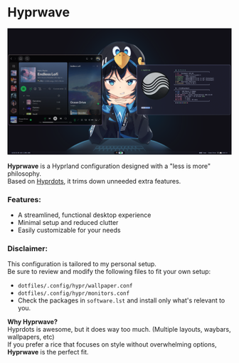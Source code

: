 # Hyprwave

<img src="https://raw.githubusercontent.com/ElryGH/hyprwave/refs/heads/main/Screenshot.png" alt="Hyprwave Screenshot" width="720" />

**Hyprwave** is a Hyprland configuration designed with a "less is more" philosophy. </br>
Based on [Hyprdots](https://github.com/prasanthrangan/hyprdots), it trims down unneeded extra features.

### Features:
- A streamlined, functional desktop experience
- Minimal setup and reduced clutter
- Easily customizable for your needs

### Disclaimer:
This configuration is tailored to my personal setup. </br>
Be sure to review and modify the following files to fit your own setup:
- `dotfiles/.config/hypr/wallpaper.conf`
- `dotfiles/.config/hypr/monitors.conf`
- Check the packages in `software.lst` and install only what's relevant to you.

**Why Hyprwave?** </br>
Hyprdots is awesome, but it does way too much. (Multiple layouts, waybars, wallpapers, etc) </br>
If you prefer a rice that focuses on style without overwhelming options, **Hyprwave** is the perfect fit.
